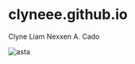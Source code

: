 # clyneee.github.io
Clyne Liam Nexxen A. Cado

![asta](https://i.pinimg.com/originals/15/37/a7/1537a76c07952bbe69da01b8086a5f00.png)
